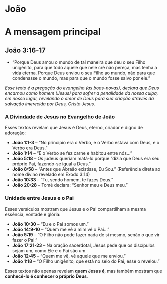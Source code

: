 # João

# A mensagem principal

## João 3:16-17

- “Porque Deus amou o mundo de tal maneira que deu o seu Filho unigênito, para que todo aquele que nele crê não pereça, mas tenha a vida eterna.
Porque Deus enviou o seu Filho ao mundo, não para que condenasse o mundo, mas para que o mundo fosse salvo por ele.”

*Esse texto é a pregação do evangelho (as boas-novas), declara que Deus encarnou como homem (Jesus) para sofrer a penalidade da nossa culpa, em nosso lugar, revelando o amor de Deus para sua criação através da salvação imerecida por Deus, Cristo Jesus.*

### A Divindade de Jesus no Evangelho de João

Esses textos revelam que Jesus é Deus, eterno, criador e digno de adoração:

- **João 1:1-3** – “No princípio era o Verbo, e o Verbo estava com Deus, e o Verbo era Deus.”
- **João 1:14** – “E o Verbo se fez carne e habitou entre nós...”
- **João 5:18** – Os judeus queriam matá-lo porque “dizia que Deus era seu próprio Pai, fazendo-se igual a Deus.”
- **João 8:58** – “Antes que Abraão existisse, Eu Sou.” (Referência direta ao nome divino revelado em Êxodo 3:14)
- **João 10:33** – “Tu, sendo homem, te fazes Deus.”
- **João 20:28** – Tomé declara: “Senhor meu e Deus meu.”

### Unidade entre Jesus e o Pai

Esses versículos mostram que Jesus e o Pai compartilham a mesma essência, vontade e glória:

- **João 10:30** – “Eu e o Pai somos um.”
- **João 14:9-10** – “Quem me vê a mim vê o Pai...”
- **João 5:19** – “O Filho não pode fazer nada de si mesmo, senão o que vir fazer o Pai.”
- **João 17:21-23** – Na oração sacerdotal, Jesus pede que os discípulos sejam um, como Ele e o Pai são um.
- **João 12:45** – “Quem me vê, vê aquele que me enviou.”
- **João 1:18** – “O Filho unigênito, que está no seio do Pai, esse o revelou.”

Esses textos não apenas revelam **quem Jesus é**, mas também mostram que **conhecê-lo é conhecer o próprio Deus**.